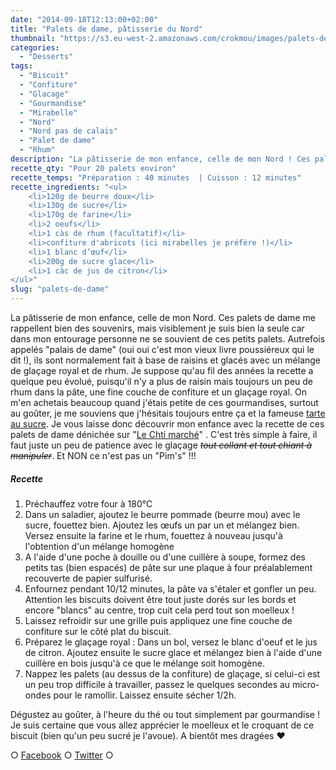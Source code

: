 ```yaml
---
date: "2014-09-18T12:13:00+02:00"
title: "Palets de dame, pâtisserie du Nord"
thumbnail: "https://s3.eu-west-2.amazonaws.com/crokmou/images/palets-de-dame-recette-crokmou-blog-culinaire.jpg"
categories:
  - "Desserts"
tags:
  - "Biscuit"
  - "Confiture"
  - "Glacage"
  - "Gourmandise"
  - "Mirabelle"
  - "Nord"
  - "Nord pas de calais"
  - "Palet de dame"
  - "Rhum"
description: "La pâtisserie de mon enfance, celle de mon Nord ! Ces palets de dame me rappellent bien des souvenirs lors de mes visites à la boulangerie..."
recette_qty: "Pour 20 palets environ"
recette_temps: "Préparation : 40 minutes  | Cuisson : 12 minutes"
recette_ingredients: "<ul>
	<li>120g de beurre doux</li>
	<li>130g de sucre</li>
	<li>170g de farine</li>
	<li>2 oeufs</li>
	<li>1 càs de rhum (facultatif)</li>
	<li>confiture d'abricots (ici mirabelles je préfère !)</li>
	<li>1 blanc d’œuf</li>
	<li>200g de sucre glace</li>
	<li>1 càc de jus de citron</li>
</ul>"
slug: "palets-de-dame"
---
```


La pâtisserie de mon enfance, celle de mon Nord. Ces palets de dame me rappellent bien des souvenirs, mais visiblement je suis bien la seule car dans mon entourage personne ne se souvient de ces petits palets. Autrefois appelés "palais de dame" (oui oui c'est mon vieux livre poussiéreux qui le dit !), ils sont normalement fait à base de raisins et glacés avec un mélange de glaçage royal et de rhum. Je suppose qu'au fil des années la recette a quelque peu évolué, puisqu'il n'y a plus de raisin mais toujours un peu de rhum dans la pâte, une fine couche de confiture et un glaçage royal. On m'en achetais beaucoup quand j'étais petite de ces gourmandises, surtout au goûter, je me souviens que j'hésitais toujours entre ça et la fameuse [tarte au sucre](https://crokmou.com/tarte-au-sucre-du-nord/ "Tarte au sucre du Nord"). Je vous laisse donc découvrir mon enfance avec la recette de ces palets de dame dénichée sur "[Le Chti marché](http://www.lechtimarche.fr/)" . C'est très simple à faire, il faut juste un peu de patience avec le glaçage <del>_tout collant et tout chiant à manipuler_</del>. Et NON ce n'est pas un "Pim's" !!!

##### Recette

1.  Préchauffez votre four à 180°C
2.  Dans un saladier, ajoutez le beurre pommade (beurre mou) avec le sucre, fouettez bien. Ajoutez les œufs un par un et mélangez bien. Versez ensuite la farine et le rhum, fouettez à nouveau jusqu'à l'obtention d'un mélange homogène
3.  A l'aide d'une poche à douille ou d'une cuillère à soupe, formez des petits tas (bien espacés) de pâte sur une plaque à four préalablement recouverte de papier sulfurisé.
4.  Enfournez pendant 10/12 minutes, la pâte va s'étaler et gonfler un peu. Attention les biscuits doivent être tout juste dorés sur les bords et encore "blancs" au centre, trop cuit cela perd tout son moelleux !
5.  Laissez refroidir sur une grille puis appliquez une fine couche de confiture sur le côté plat du biscuit.
6.  Préparez le glaçage royal : Dans un bol, versez le blanc d'oeuf et le jus de citron. Ajoutez ensuite le sucre glace et mélangez bien à l'aide d'une cuillère en bois jusqu'à ce que le mélange soit homogène.
7.  Nappez les palets (au dessus de la confiture) de glaçage, si celui-ci est un peu trop difficile à travailler, passez le quelques secondes au micro-ondes pour le ramollir. Laissez ensuite sécher 1/2h.

Dégustez au goûter, à l'heure du thé ou tout simplement par gourmandise ! Je suis certaine que vous allez apprécier le moelleux et le croquant de ce biscuit (bien qu'un peu sucré je l'avoue). A bientôt mes dragées ❤

○ [Facebook](https://www.facebook.com/crokmou.blog) ○ [Twitter](https://twitter.com/Crokmou) ○